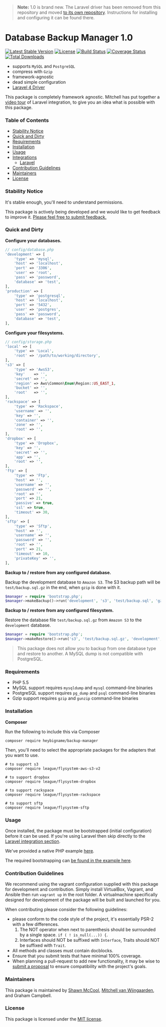 > **Note:** 1.0 is brand new. The Laravel driver has been removed from this repository and moved [to its own repository](http://github.com/backup-manager/laravel-4). Instructions for installing and configuring it can be found there. 

# Database Backup Manager 1.0

[![Latest Stable Version](https://poser.pugx.org/heybigname/backup-manager/version.png)](https://packagist.org/packages/heybigname/backup-manager)
[![License](https://poser.pugx.org/heybigname/backup-manager/license.png)](https://packagist.org/packages/heybigname/backup-manager)
[![Build Status](https://travis-ci.org/backup-manager/backup-manager.svg?branch=master)](https://travis-ci.org/backup-manager/backup-manager)
[![Coverage Status](https://coveralls.io/repos/heybigname/backup-manager/badge.png?branch=master)](https://coveralls.io/r/heybigname/backup-manager?branch=master)
[![Total Downloads](https://poser.pugx.org/heybigname/backup-manager/downloads.png)](https://packagist.org/packages/heybigname/backup-manager)

- supports `MySQL` and `PostgreSQL`
- compress with `Gzip`
- framework-agnostic
- dead simple configuration
- [Laravel 4 Driver](http://github.com/backup-manager/laravel-4)

This package is completely framework agnostic. Mitchell has put together a [video tour](https://www.youtube.com/watch?v=vWXy0R8OavM) of Laravel integration, to give you an idea what is possible with this package.

### Table of Contents

- [Stability Notice](#stability-notice)
- [Quick and Dirty](#quick-and-dirty)
- [Requirements](#requirements)
- [Installation](#installation)
- [Usage](#usage)
- [Integrations](#integrations)
    - [Laravel](#laravel)
- [Contribution Guidelines](#contribution-guidelines)
- [Maintainers](#maintainers)
- [License](#license)

### Stability Notice

It's stable enough, you'll need to understand permissions.

This package is actively being developed and we would like to get feedback to improve it. [Please feel free to submit feedback.](https://github.com/heybigname/backup-manager/issues/new)

### Quick and Dirty

**Configure your databases.**

```php
// config/database.php
'development' => [
    'type' => 'mysql',
    'host' => 'localhost',
    'port' => '3306',
    'user' => 'root',
    'pass' => 'password',
    'database' => 'test',
],
'production' => [
    'type' => 'postgresql',
    'host' => 'localhost',
    'port' => '5432',
    'user' => 'postgres',
    'pass' => 'password',
    'database' => 'test',
],
```

**Configure your filesystems.**

```php
// config/storage.php
'local' => [
    'type' => 'Local',
    'root' => '/path/to/working/directory',
],
's3' => [
    'type' => 'AwsS3',
    'key'    => '',
    'secret' => '',
    'region' => Aws\Common\Enum\Region::US_EAST_1,
    'bucket' => '',
    'root'   => '',
],
'rackspace' => [
    'type' => 'Rackspace',
    'username' => '',
    'key' => '',
    'container' => '',
    'zone' => '',
    'root' => '',
],
'dropbox' => [
    'type' => 'Dropbox',
    'key' => '',
    'secret' => '',
    'app' => '',
    'root' => '',
],
'ftp' => [
    'type' => 'Ftp',
    'host' => '',
    'username' => '',
    'password' => '',
    'root' => '',
    'port' => 21,
    'passive' => true,
    'ssl' => true,
    'timeout' => 30,
],
'sftp' => [
    'type' => 'Sftp',
    'host' => '',
    'username' => '',
    'password' => '',
    'root' => '',
    'port' => 21,
    'timeout' => 10,
    'privateKey' => '',
],
```

**Backup to / restore from any configured database.**

Backup the development database to `Amazon S3`. The S3 backup path will be `test/backup.sql.gz` in the end, when `gzip` is done with it.

```php
$manager = require 'bootstrap.php';
$manager->makeBackup()->run('development', 's3', 'test/backup.sql', 'gzip');
```

**Backup to / restore from any configured filesystem.**

Restore the database file `test/backup.sql.gz` from `Amazon S3` to the `development` database.

```php
$manager = require 'bootstrap.php';
$manager->makeRestore()->run('s3', 'test/backup.sql.gz', 'development', 'gzip');
```

> This package does not allow you to backup from one database type and restore to another. A MySQL dump is not compatible with PostgreSQL.

### Requirements

- PHP 5.5
- MySQL support requires `mysqldump` and `mysql` command-line binaries
- PostgreSQL support requires `pg_dump` and `psql` command-line binaries
- Gzip support requires `gzip` and `gunzip` command-line binaries


### Installation

**Composer**

Run the following to include this via Composer

```shell
composer require heybigname/backup-manager
```

Then, you'll need to select the appropriate packages for the adapters that you want to use.

```shell
# to support s3
composer require league/flysystem-aws-s3-v2

# to support dropbox
composer require league/flysystem-dropbox

# to support rackspace
composer require league/flysystem-rackspace

# to support sftp
composer require league/flysystem-sftp
```

### Usage

Once installed, the package must be bootstrapped (initial configuration) before it can be used. If you're using Laravel then skip directly to the [Laravel integration section](#laravel).

We've provided a native PHP example [here](https://github.com/heybigname/backup-manager/tree/master/examples).

The required bootstrapping can [be found in the example here](https://github.com/heybigname/backup-manager/blob/master/examples/standalone/bootstrap.php).

### Contribution Guidelines

We recommend using the vagrant configuration supplied with this package for development and contribution. Simply install VirtualBox, Vagrant, and Ansible then run `vagrant up` in the root folder. A virtualmachine specifically designed for development of the package will be built and launched for you.

When contributing please consider the following guidelines:

- please conform to the code style of the project, it's essentially PSR-2 with a few differences.
    1. The NOT operator when next to parenthesis should be surrounded by a single space. `if ( ! is_null(...)) {`.
    2. Interfaces should NOT be suffixed with `Interface`, Traits should NOT be suffixed with `Trait`.
- All methods and classes must contain docblocks.
- Ensure that you submit tests that have minimal 100% coverage.
- When planning a pull-request to add new functionality, it may be wise to [submit a proposal](https://github.com/heybigname/backup-manager/issues/new) to ensure compatibility with the project's goals.

### Maintainers

This package is maintained by [Shawn McCool](http://shawnmc.cool), [Mitchell van Wijngaarden](http://kooding.nl), and Graham Campbell.

### License

This package is licensed under the [MIT license](https://github.com/heybigname/backup-manager/blob/master/LICENSE).
